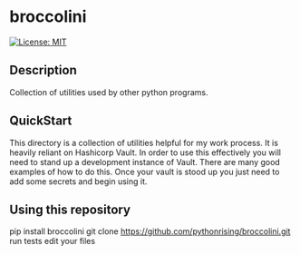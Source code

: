 # broccolini
[![License: MIT](https://img.shields.io/badge/License-MIT-yellow.svg)](https://opensource.org/licenses/MIT)

## Description

Collection of utilities used by other python programs.


## QuickStart

This directory is a collection of utilities helpful for my work process. It is heavily reliant on Hashicorp Vault. In order to use this effectively you will need to stand up a development instance of Vault. There are many good examples of how to do this. Once your vault is stood up you just need to add some secrets and begin using it.

## Using this repository

pip install broccolini
git clone https://github.com/pythonrising/broccolini.git
run tests
edit your files
